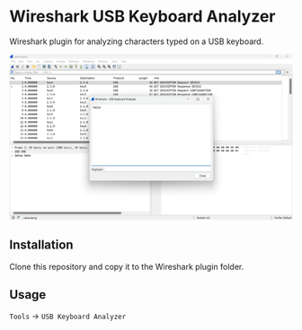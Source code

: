 # Wireshark USB Keyboard Analyzer

Wireshark plugin for analyzing characters typed on a USB keyboard.

![](./screenshot.png)

## Installation

Clone this repository and copy it to the Wireshark plugin folder.

## Usage

`Tools` → `USB Keyboard Analyzer`
